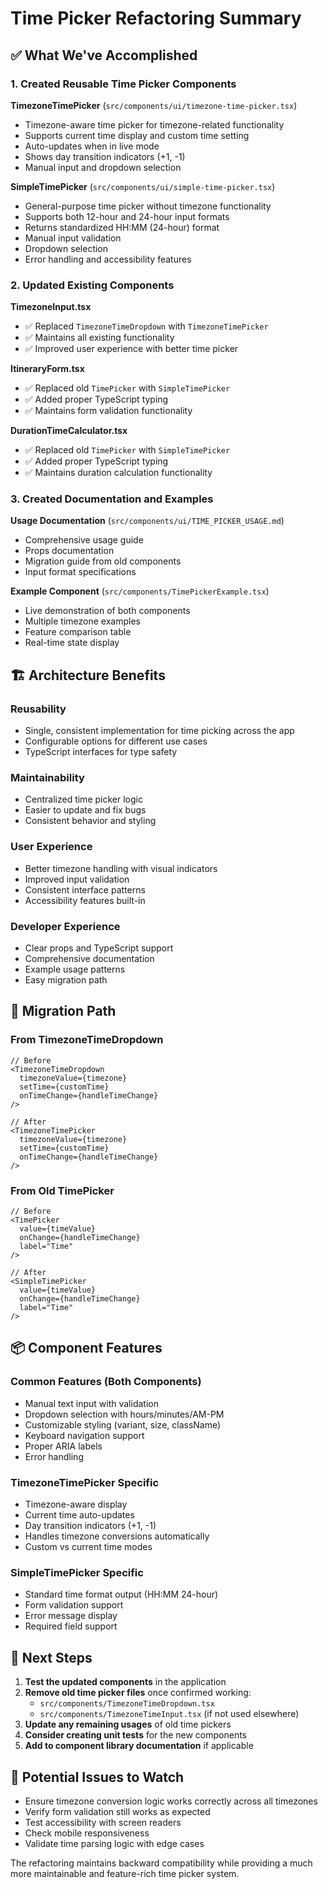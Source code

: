 # Time Picker Refactoring Summary

## ✅ What We've Accomplished

### 1. Created Reusable Time Picker Components

**TimezoneTimePicker** (`src/components/ui/timezone-time-picker.tsx`)
- Timezone-aware time picker for timezone-related functionality
- Supports current time display and custom time setting
- Auto-updates when in live mode
- Shows day transition indicators (+1, -1)
- Manual input and dropdown selection

**SimpleTimePicker** (`src/components/ui/simple-time-picker.tsx`)
- General-purpose time picker without timezone functionality
- Supports both 12-hour and 24-hour input formats
- Returns standardized HH:MM (24-hour) format
- Manual input validation
- Dropdown selection
- Error handling and accessibility features

### 2. Updated Existing Components

**TimezoneInput.tsx**
- ✅ Replaced `TimezoneTimeDropdown` with `TimezoneTimePicker`
- ✅ Maintains all existing functionality
- ✅ Improved user experience with better time picker

**ItineraryForm.tsx**
- ✅ Replaced old `TimePicker` with `SimpleTimePicker`
- ✅ Added proper TypeScript typing
- ✅ Maintains form validation functionality

**DurationTimeCalculator.tsx**
- ✅ Replaced old `TimePicker` with `SimpleTimePicker`
- ✅ Added proper TypeScript typing
- ✅ Maintains duration calculation functionality

### 3. Created Documentation and Examples

**Usage Documentation** (`src/components/ui/TIME_PICKER_USAGE.md`)
- Comprehensive usage guide
- Props documentation
- Migration guide from old components
- Input format specifications

**Example Component** (`src/components/TimePickerExample.tsx`)
- Live demonstration of both components
- Multiple timezone examples
- Feature comparison table
- Real-time state display

## 🏗️ Architecture Benefits

### Reusability
- Single, consistent implementation for time picking across the app
- Configurable options for different use cases
- TypeScript interfaces for type safety

### Maintainability
- Centralized time picker logic
- Easier to update and fix bugs
- Consistent behavior and styling

### User Experience
- Better timezone handling with visual indicators
- Improved input validation
- Consistent interface patterns
- Accessibility features built-in

### Developer Experience
- Clear props and TypeScript support
- Comprehensive documentation
- Example usage patterns
- Easy migration path

## 🔄 Migration Path

### From TimezoneTimeDropdown
```tsx
// Before
<TimezoneTimeDropdown
  timezoneValue={timezone}
  setTime={customTime}
  onTimeChange={handleTimeChange}
/>

// After
<TimezoneTimePicker
  timezoneValue={timezone}
  setTime={customTime}
  onTimeChange={handleTimeChange}
/>
```

### From Old TimePicker
```tsx
// Before
<TimePicker
  value={timeValue}
  onChange={handleTimeChange}
  label="Time"
/>

// After
<SimpleTimePicker
  value={timeValue}
  onChange={handleTimeChange}
  label="Time"
/>
```

## 📦 Component Features

### Common Features (Both Components)
- Manual text input with validation
- Dropdown selection with hours/minutes/AM-PM
- Customizable styling (variant, size, className)
- Keyboard navigation support
- Proper ARIA labels
- Error handling

### TimezoneTimePicker Specific
- Timezone-aware display
- Current time auto-updates
- Day transition indicators (+1, -1)
- Handles timezone conversions automatically
- Custom vs current time modes

### SimpleTimePicker Specific
- Standard time format output (HH:MM 24-hour)
- Form validation support
- Error message display
- Required field support

## 🎯 Next Steps

1. **Test the updated components** in the application
2. **Remove old time picker files** once confirmed working:
   - `src/components/TimezoneTimeDropdown.tsx`
   - `src/components/TimezoneTimeInput.tsx` (if not used elsewhere)
3. **Update any remaining usages** of old time pickers
4. **Consider creating unit tests** for the new components
5. **Add to component library documentation** if applicable

## 🐛 Potential Issues to Watch

- Ensure timezone conversion logic works correctly across all timezones
- Verify form validation still works as expected
- Test accessibility with screen readers
- Check mobile responsiveness
- Validate time parsing logic with edge cases

The refactoring maintains backward compatibility while providing a much more maintainable and feature-rich time picker system.

